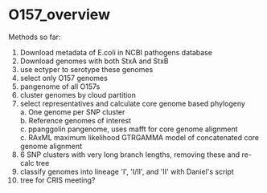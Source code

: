 # O157_overview

Methods so far:  

1) Download metadata of E.coli in NCBI pathogens database  
2) Download genomes with both StxA and StxB  
3) use ectyper to serotype these genomes  
4) select only O157 genomes  
5) pangenome of all O157s  
6) cluster genomes by cloud partition  
7) select representatives and calculate core genome based phylogeny  
  a. One genome per SNP cluster  
  b. Reference genomes of interest  
  c. ppanggolin pangenome, uses mafft for core genome alignment  
  c. RAxML maximum likelihood GTRGAMMA model of concatenated core genome alignment
8) 6 SNP clusters with very long branch lengths, removing these and re-calc tree
9) classify genomes into lineage 'I', 'I/II', and 'II' with Daniel's script
10) tree for CRIS meeting?